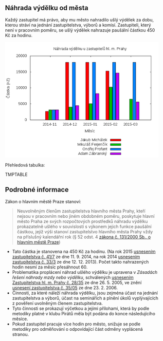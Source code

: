 Náhrada výdělku od města
------------------------

Každý zastupitel má právo, aby mu město nahradilo ušlý výdělek za dobu, kterou 
stráví na jednání zastupitelstva, výborů a komisí. Zastupiteli, který není 
v pracovním poměru, se ušlý výdělek nahrazuje paušální částkou 450 Kč za hodinu.

![Náhrada výdělku od města podle jednotlivých zastupitelů](graf.png)

Přehledová tabulka:

TMPTABLE

Podrobné informace
------------------

Zákon o hlavním městě Praze stanoví:

> Neuvolněným členům zastupitelstva hlavního města Prahy, kteří nejsou v pracovním nebo jiném obdobném poměru, poskytuje hlavní město Praha ze svých rozpočtových prostředků náhradu výdělku prokazatelně ušlého v souvislosti s výkonem jejich funkce paušální částkou, jejíž výši stanoví zastupitelstvo hlavního města Prahy vždy na příslušný kalendářní rok (§ 52 odst. 4 [zákona č. 131/2000 Sb., o hlavním městě Praze](http://www.zakonyprolidi.cz/cs/2000-131))

* Tato částka je stanovena na 450 Kč za hodinu. (Na rok 2015 [usnesením zastupitelstva č. 41/7](http://zastupitelstvo.praha.eu/ina2014/tedusndetail.aspx?id=213724) ze dne 11. 9. 2014, na rok 2014 [usnesením zastupitelstva č. 33/3](http://zastupitelstvo.praha.eu/ina2014/tedusndetail.aspx?id=187112) ze dne 12. 12. 2013). Počet takto nahrazených hodin nesmí za měsíc přesáhnout 60.
* Problematika proplácení náhrad ušlého výdělku je upravena v *Zásadách řešení náhrady mzdy nebo výdělku*, schválených [usnesením Zastupitelstva hl. m. Prahy č. 28/35](http://zastupitelstvo.praha.eu/ina2014/tedusndetail.aspx?id=51005) ze dne 26. 5. 2005, ve znění [usnesení zastupitelstva č. 35/05](http://zastupitelstvo.praha.eu/ina2014/tedusndetail.aspx?id=56975) ze dne 23. 2. 2006. 
* Činnosti, za které náleží náhrada výdělku, jsou zejména účast na jednání zastupitelstva a výborů, účast na seminářích a plnění úkolů vyplývajících z pověření uvolněným členem zastupitelstva. 
* Tyto činnosti se prokazují výčetkou a jejími přílohami, která by podle metodiky platné v klubu Pirátů měla být podána do konce následujícího měsíce. 
* Pokud zastupitel pracuje více hodin pro město, snižuje se podle metodiky pro odměňování o odpovídající část odměny vyplácená stranou.
